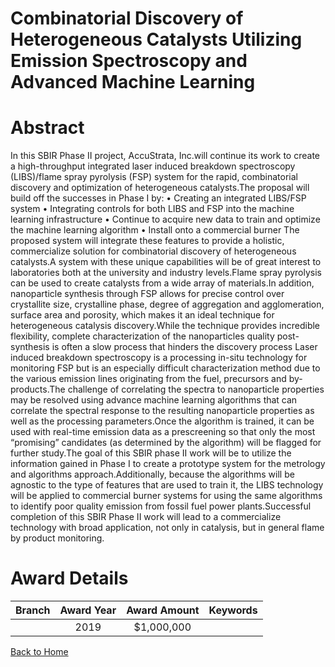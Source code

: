 
Combinatorial Discovery of Heterogeneous Catalysts Utilizing Emission Spectroscopy and Advanced Machine Learning
================================================================================================================

# Abstract


In this SBIR Phase II project, AccuStrata, Inc.will continue its work to create a high-throughput integrated laser induced breakdown spectroscopy (LIBS)/flame spray pyrolysis (FSP) system for the rapid, combinatorial discovery and optimization of heterogeneous catalysts.The proposal will build off the successes in Phase I by: • Creating an integrated LIBS/FSP system • Integrating controls for both LIBS and FSP into the machine learning infrastructure • Continue to acquire new data to train and optimize the machine learning algorithm • Install onto a commercial burner The proposed system will integrate these features to provide a holistic, commercialize solution for combinatorial discovery of heterogeneous catalysts.A system with these unique capabilities will be of great interest to laboratories both at the university and industry levels.Flame spray pyrolysis can be used to create catalysts from a wide array of materials.In addition, nanoparticle synthesis through FSP allows for precise control over crystallite size, crystalline phase, degree of aggregation and agglomeration, surface area and porosity, which makes it an ideal technique for heterogeneous catalysis discovery.While the technique provides incredible flexibility, complete characterization of the nanoparticles quality post-synthesis is often a slow process that hinders the discovery process Laser induced breakdown spectroscopy is a processing in-situ technology for monitoring FSP but is an especially difficult characterization method due to the various emission lines originating from the fuel, precursors and by-products.The challenge of correlating the spectra to nanoparticle properties may be resolved using advance machine learning algorithms that can correlate the spectral response to the resulting nanoparticle properties as well as the processing parameters.Once the algorithm is trained, it can be used with real-time emission data as a prescreening so that only the most “promising” candidates (as determined by the algorithm) will be flagged for further study.The goal of this SBIR phase II work will be to utilize the information gained in Phase I to create a prototype system for the metrology and algorithms approach.Additionally, because the algorithms will be agnostic to the type of features that are used to train it, the LIBS technology will be applied to commercial burner systems for using the same algorithms to identify poor quality emission from fossil fuel power plants.Successful completion of this SBIR Phase II work will lead to a commercialize technology with broad application, not only in catalysis, but in general flame by product monitoring.  

# Award Details

|Branch|Award Year|Award Amount|Keywords|
| :---: | :---: | :---: | :---: |
||2019|$1,000,000||
  
  


[Back to Home](https://github.com/chrischow/dod_sbir_awards/Reports/CC/#789)